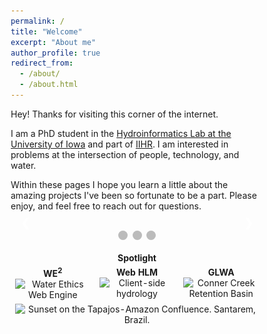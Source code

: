 ```yaml
---
permalink: /
title: "Welcome"
excerpt: "About me"
author_profile: true
redirect_from: 
  - /about/
  - /about.html
---
```


Hey!
Thanks for visiting this corner of the internet.

I am a PhD student in the [Hydroinformatics Lab at the University of Iowa](https://hydroinformatics.uiowa.edu/#) and part of [IIHR](https://www.iihr.uiowa.edu/).
I am interested in problems at the intersection of people, technology, and water.

Within these pages I hope you learn a little about the amazing projects I've been so fortunate to be a part.
Please enjoy, and feel free to reach out for questions.



<div class="slideshow-container">
  <div class="mySlides fade">
    <div class="numbertext">1 / 3</div>
    <img src="/images/WebHLM-edu-results.png" style="width:100%">
    <div class="text">Client-side computing for hydrologic simulations increases accessibility to simulation resources</div>
  </div>
  <div class="mySlides fade">
    <div class="numbertext">2 / 3</div>
    <img src="/images/WE2-1.svg" alt="Water Ethics Web Engine" style="width:100%;">
    <div class="text">The Water Ethics Web Engine framework helps incorporate people's sense of Right and Wrong into smart and connected infrastructure</div>
  </div>
  <div class="mySlides fade">
    <div class="numbertext">3 / 3</div>
    <img src="/images/Conner-Creek-RTB.jpg" style="width:100%">
    <div class="text">Assisting water utilities avert Combined Sewer Overflows through information systems and decision support</div>
  </div>
  <a class="prev" onclick="plusSlides(-1)">&#10094;</a>
  <a class="next" onclick="plusSlides(1)">&#10095;</a>
</div>
<br>

<!-- The dots/circles -->
<div style="text-align:center">
  <span class="dot" onclick="currentSlide(1)"></span>
  <span class="dot" onclick="currentSlide(2)"></span>
  <span class="dot" onclick="currentSlide(3)"></span>
</div>

<script>
	var slideIndex = 1;
	showSlides(slideIndex);
	// Next/previous controls
	function plusSlides(n) {
	  showSlides(slideIndex += n);
	}
	// Thumbnail image controls
	function currentSlide(n) {
	  showSlides(slideIndex = n);
	}
	function showSlides(n) {
	  var i;
	  var slides = document.getElementsByClassName("mySlides");
	  var dots = document.getElementsByClassName("dot");
	  if (n > slides.length) {slideIndex = 1}
	  if (n < 1) {slideIndex = slides.length}
	  for (i = 0; i < slides.length; i++) {
	      slides[i].style.display = "none";
	  }
	  for (i = 0; i < dots.length; i++) {
	      dots[i].className = dots[i].className.replace(" active", "");
	  }
	  slides[slideIndex-1].style.display = "block";
	  dots[slideIndex-1].className += " active";
	}
</script>
<style>
	* {box-sizing:border-box}
	/* Slideshow container */
	.slideshow-container {
	 max-width: 1000px;
	 position: relative;
	 margin: auto;
	}
	/* Hide the images by default */
	.mySlides {
	 display: none;
	}
	/* Next & previous buttons */
	.prev, .next {
	 cursor: pointer;
	 position: absolute;
	 top: 50%;
	 width: auto;
	 margin-top: -22px;
	 padding: 16px;
	 color: white;
	 font-weight: bold;
	 font-size: 18px;
	 transition: 0.6s ease;
	 border-radius: 0 3px 3px 0;
	 user-select: none;
	}
	/* Position the "next button" to the right */
	.next {
	 right: 0;
	 border-radius: 3px 0 0 3px;
	}
	/* On hover, add a black background color with a little bit see-through */
	.prev:hover, .next:hover {
	 background-color: rgba(0,0,0,0.8);
	}
	/* Caption text */
	.text {
	 color: #f2f2f2;
	 font-size: 15px;
	 padding: 8px 12px;
	 position: absolute;
	 bottom: 8px;
	 width: 100%;
	 text-align: center;
	}
	/* Number text (1/3 etc) */
	.numbertext {
	 color: #f2f2f2;
	 font-size: 12px;
	 padding: 8px 12px;
	 position: absolute;
	 top: 0;
	}
	/* The dots/bullets/indicators */
	.dot {
	 cursor: pointer;
	 height: 15px;
	 width: 15px;
	 margin: 0 2px;
	 background-color: #bbb;
	 border-radius: 50%;
	 display: inline-block;
	 transition: background-color 0.6s ease;
	}
	.active, .dot:hover {
	 background-color: #717171;
	}
	/* Fading animation */
	.fade {
	 -webkit-animation-name: fade;
	 -webkit-animation-duration: 1.5s;
	 animation-name: fade;
	 animation-duration: 1.5s;
	}
	@-webkit-keyframes fade {
	 from {opacity: .4}
	 to {opacity: 1}
	}
	@keyframes fade {
	 from {opacity: .4}
	 to {opacity: 1}
	}
</style>

<table style="text-align: center;">
	<th style="text-align: center; border: hidden;" colspan="3">Spotlight</th>
	<tr>
		<td style="border: hidden;width: 33%; vertical-align: top;">
			<b>WE<sup>2</sup></b>
			<br>
			<img src="https://gregjewi.github.io/images/WE2-1.svg" alt="Water Ethics Web Engine">
		</td>
		<td style="border: hidden;width: 33%; vertical-align: top;">
			<b>Web HLM</b>
			<img src="https://gregjewi.github.io/images/WebHLM-color.png" alt="Client-side hydrology">
		</td>
		<td style="border: hidden;width: 33%; vertical-align: top;">
			<b>GLWA</b>
			<br>
			<img src="https://gregjewi.github.io/images/Conner-Creek-RTB.jpg" alt="Conner Creek Retention Basin"></td>
	</tr>
	<tr>
		<td style="border: hidden;" colspan="3">
			<img src="https://gregjewi.github.io/images/PANO_Santarem.jpg" alt="Sunset on the Tapajos-Amazon Confluence. Santarem, Brazil.">
		</td>
	</tr>
</table>
